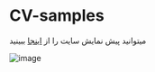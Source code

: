 # CV-samples

میتوانید پیش نمایش سایت را از [اینجا](https://preview.keenthemes.com/acecv/?_ga=2.135042865.1858850996.1653478091-1957755065.1653478090) ببینید

![image](https://user-images.githubusercontent.com/87186193/170315050-41fda57a-0b8a-49a4-aa5f-01fcbb1fd959.png)
